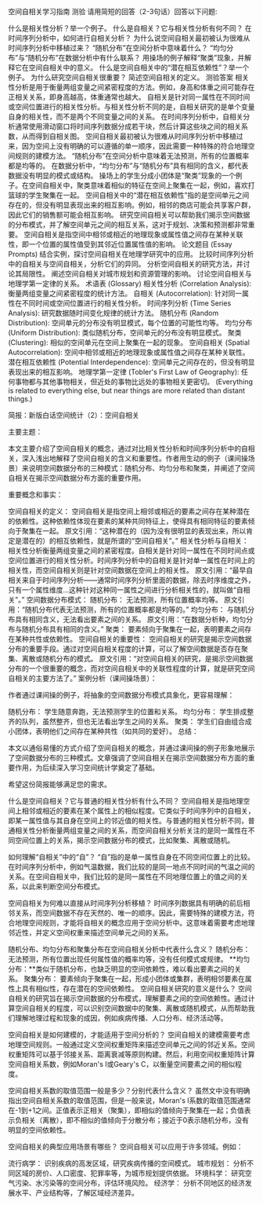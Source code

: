 空间自相关学习指南
测验
请用简短的回答（2-3句话）回答以下问题:

什么是相关性分析？举一个例子。
什么是自相关？它与相关性分析有何不同？
在时间序列分析中，如何进行自相关分析？
为什么说空间自相关最初被认为很难从时间序列分析中移植过来？
“随机分布”在空间分析中意味着什么？
“均匀分布”与“随机分布”在数据分析中有什么联系？
用操场的例子解释“聚类”现象，并解释它在空间自相关中的意义。
什么是空间自相关中的“潜在相互依赖性”？举一个例子。
为什么研究空间自相关很重要？
简述空间自相关的定义。
测验答案
相关性分析是用于衡量两组变量之间紧密程度的方法。例如，身高和体重之间可能存在正相关关系，即身高越高，体重通常也越大。
自相关是针对同一属性在不同时间或空间位置进行的相关性分析。与相关性分析不同的是，自相关研究的是单个变量自身的相关性，而不是两个不同变量之间的关系。
在时间序列分析中，自相关分析通常使用滑动窗口将时间序列数据分成若干块，然后计算这些块之间的相关系数，从而得到自相关图。
空间自相关最初被认为很难从时间序列分析中移植过来，因为空间上没有明确的可以遵循的单一顺序，因此需要一种特殊的符合地理空间规则的建模方法。
“随机分布”在空间分析中意味着无法预测，所有的位置概率都是均等的。
在数据分析中，“均匀分布”与“随机分布”具有相同的含义，都代表数据没有明显的模式或结构。
操场上的学生分成小团体是“聚类”现象的一个例子。在空间自相关中，聚类意味着相似的特征在空间上聚集在一起，例如，喜欢打篮球的学生聚集在一起。
空间自相关中的“潜在相互依赖性”指的是空间单元之间存在的，但没有明显表现出来的相互影响。例如，相邻的商店可能会共享客户群，因此它们的销售额可能会相互影响。
研究空间自相关可以帮助我们揭示空间数据的分布模式，并了解空间单元之间的相互关系，这对于规划、决策和预测都非常重要。
空间自相关是指空间中相邻或相近的地理现象或属性值之间存在某种关联性，即一个位置的属性值受到其邻近位置属性值的影响。
论文题目 (Essay Prompts)
结合实例，探讨空间自相关在地理学研究中的应用。
比较时间序列分析中的自相关与空间自相关，分析它们的异同。
分析空间自相关的研究方法，并讨论其局限性。
阐述空间自相关对城市规划和资源管理的影响。
讨论空间自相关与地理学第一定律的关系。
术语表 (Glossary)
相关性分析 (Correlation Analysis): 衡量两组变量之间紧密程度的统计方法。
自相关 (Autocorrelation): 针对同一属性在不同时间或空间位置进行的相关性分析。
时间序列分析 (Time Series Analysis): 研究数据随时间变化规律的统计方法。
随机分布 (Random Distribution): 空间单元的分布没有明显模式，每个位置的可能性均等。
均匀分布 (Uniform Distribution): 类似随机分布，空间单元的分布没有明显模式。
聚类 (Clustering): 相似的空间单元在空间上聚集在一起的现象。
空间自相关 (Spatial Autocorrelation): 空间中相邻或相近的地理现象或属性值之间存在某种关联性。
潜在相互依赖性 (Potential Interdependence): 空间单元之间存在的，但没有明显表现出来的相互影响。
地理学第一定律 (Tobler's First Law of Geography): 任何事物都与其他事物相关，但近处的事物比远处的事物相关更密切。 (Everything is related to everything else, but near things are more related than distant things.)

简报：新版白话空间统计（2）：空间自相关

主要主题：

本文主要介绍了空间自相关的概念，通过对比相关性分析和时间序列分析中的自相关，深入浅出地解释了空间自相关的含义和重要性。作者用生动的例子（课间操场景）来说明空间数据分布的三种模式：随机分布、均匀分布和聚类，并阐述了空间自相关在揭示空间数据分布方面的重要作用。

重要概念和事实：

空间自相关的定义： 空间自相关是指空间上相邻或相近的要素之间存在某种潜在的依赖性。这种依赖性体现在要素的某种共同特征上，使得具有相同特征的要素倾向于聚集在一起。
原文引用：“这种潜在的（因为没有很明显的表现出来，所以肯定是潜在的）的相互依赖性，就是所谓的“空间自相关”。”
相关性分析与自相关： 相关性分析衡量两组变量之间的紧密程度。自相关是针对同一属性在不同时间点或空间位置进行的相关性分析。时间序列分析中的自相关是针对单一属性在时间上的相关性，而空间自相关则是针对空间数据在空间上的相关性。
原文引用：“最早自相关来自于时间序列分析——通常时间序列分析里面的数据，除去时序维度之外，只有一个属性维度…这种针对这种同一属性之间进行分析相关性的，就叫做“自相关”。”
空间数据分布模式：
随机分布： 无法预测，所有位置概率均等。
原文引用：“随机分布代表无法预测，所有的位置概率都是均等的。”
均匀分布： 与随机分布具有相同含义，无法看出要素之间的关系。
原文引用：“在数据分析种，均匀分布与随机分布具有相同的含义。”
聚类： 要素倾向于聚集在一起，表明要素之间存在某种共性或依赖性。
空间自相关的重要性： 空间自相关的研究是揭示空间数据分布的重要手段。通过对空间自相关程度的计算，可以了解空间数据是否存在聚集、离散或随机分布的模式。
原文引用：“对空间自相关的研究，是揭示空间数据分布的一个很重要的概念，而对空间自相关中的关联性程度的计算，就是研究空间自相关的主要方法了。”
案例分析（课间操场景）：

作者通过课间操的例子，将抽象的空间数据分布模式具象化，更容易理解：

随机分布： 学生随意奔跑，无法预测学生的位置和关系。
均匀分布： 学生排成整齐的队列，虽然整齐，但也无法看出学生之间的关系。
聚类： 学生们自由组合成小团体，表明他们之间存在某种共性（如共同的爱好）。
总结：

本文以通俗易懂的方式介绍了空间自相关的概念，并通过课间操的例子形象地展示了空间数据分布的三种模式。文章强调了空间自相关在揭示空间数据分布方面的重要作用，为后续深入学习空间统计学奠定了基础。

希望这份简报能够满足您的需求。

什么是空间自相关？它与普通的相关性分析有什么不同？
空间自相关是指地理空间上相邻或相近的要素在某个属性上的相似程度。它类似于时间序列中的自相关，即某一属性值与其自身在空间上的邻近值的相关性。与普通的相关性分析不同，普通相关性分析衡量两组变量之间的关系，而空间自相关分析关注的是同一属性在不同空间位置上的关系，揭示空间数据分布的模式，比如聚集、离散或随机。

如何理解“自相关”中的“自”？
“自”指的是单一属性自身在不同空间位置上的比较。在时间序列分析中，例如气温数据，我们比较的是同一地点不同时间的气温之间的关系。在空间自相关中，我们比较的是同一属性在不同地理位置上的值之间的关系，以此来判断空间分布模式。

空间自相关为何难以直接从时间序列分析移植？
时间序列数据具有明确的前后相邻关系，而空间数据不存在天然的、唯一的顺序。因此，需要特殊的建模方法，符合地理空间规则，才能将自相关的概念应用于空间分析中。这意味着需要考虑地理邻近性，并定义空间权重来描述空间单元之间的关系。

随机分布、均匀分布和聚集分布在空间自相关分析中代表什么含义？
随机分布： 无法预测，所有位置出现任何属性值的概率均等，没有任何模式或规律。
**均匀分布：**类似于随机分布，也缺乏明显的空间依赖性，难以看出要素之间的关系。
聚集分布： 要素倾向于聚集在一起，形成小团体或集群，表明相邻要素在属性上具有相似性，存在潜在的空间依赖性。
空间自相关研究的意义是什么？
空间自相关的研究旨在揭示空间数据的分布模式，理解要素之间的空间依赖性。通过计算空间自相关的程度，可以识别空间数据中的聚集、离散或随机模式，从而帮助我们理解地理过程和现象的成因，例如疾病传播、人口分布、经济活动等。

空间自相关是如何建模的，才能适用于空间分析的？
空间自相关的建模需要考虑地理空间规则。一般通过定义空间权重矩阵来描述空间单元之间的邻近关系。空间权重矩阵可以基于邻接关系、距离衰减等原则构建。然后，利用空间权重矩阵计算空间自相关系数，例如Moran's I或Geary's C，以衡量空间要素之间的相似程度。

空间自相关系数的取值范围一般是多少？分别代表什么含义？
虽然文中没有明确指出空间自相关系数的取值范围，但是一般来说，Moran's I系数的取值范围通常在-1到+1之间。正值表示正相关（聚集），即相似的值倾向于聚集在一起；负值表示负相关（离散），即不相似的值倾向于分散分布；接近于0表示随机分布，没有明显的空间依赖性。

空间自相关的典型应用场景有哪些？
空间自相关可以应用于许多领域。例如：

流行病学： 识别疾病的高发区域，研究疾病传播的空间模式。
城市规划： 分析不同区域的房价、人口密度、犯罪率等，为城市规划提供依据。
环境科学： 研究空气污染、水污染等的空间分布，评估环境风险。
经济学： 分析不同地区的经济发展水平、产业结构等，了解区域经济差异。